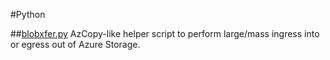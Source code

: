 #Python

##[blobxfer.py](./Python/Storage)
AzCopy-like helper script to perform large/mass ingress into or egress out of Azure Storage.

